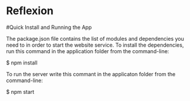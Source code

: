 # Reflexion

#Quick Install and Running the App

The package.json file contains the list of modules and dependencies you need to in order to start the website service.
To install the dependencies, run this command in the application folder from the command-line:

$ npm install

To run the server write this commant in the applicaton folder from the command-line:

$ npm start
